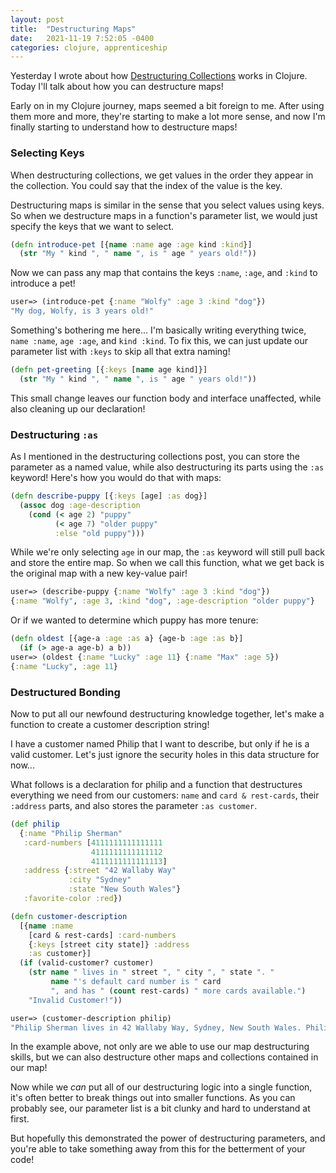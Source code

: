 ```yaml
---
layout: post
title:  "Destructuring Maps"
date:   2021-11-19 7:52:05 -0400
categories: clojure, apprenticeship
---
```


Yesterday I wrote about how 
[Destructuring Collections][destructuring-collections] works in Clojure.
Today I'll talk about how you can destructure maps!

Early on in my Clojure journey, maps seemed a bit foreign to me.
After using them more and more, they're starting to make a lot more 
sense, and now I'm finally starting to understand how to destructure maps!

### Selecting Keys

When destructuring collections, we get values in the order they appear in 
the collection. You could say that the index of the value is the key. 

Destructuring maps is similar in the sense that you select values using keys.
So when we destructure maps in a function's parameter list, we would just
specify the keys that we want to select. 


````clojure
(defn introduce-pet [{name :name age :age kind :kind}]
  (str "My " kind ", " name ", is " age " years old!"))
````

Now we can pass any map that contains the keys `:name`, `:age`, and `:kind`
to introduce a pet!

````clojure
user=> (introduce-pet {:name "Wolfy" :age 3 :kind "dog"})
"My dog, Wolfy, is 3 years old!"
````

Something's bothering me here... I'm basically writing everything twice,
`name :name`, `age :age`, and `kind :kind`. To fix this, we can just update
our parameter list with `:keys` to skip all that extra naming!

````clojure
(defn pet-greeting [{:keys [name age kind]}]
  (str "My " kind ", " name ", is " age " years old!"))
````

This small change leaves our function body and interface unaffected, 
while also cleaning up our declaration!

### Destructuring `:as`

As I mentioned in the destructuring collections post, you can store the 
parameter as a named value, while also destructuring its parts using the
`:as` keyword! Here's how you would do that with maps:

````clojure
(defn describe-puppy [{:keys [age] :as dog}]
  (assoc dog :age-description
    (cond (< age 2) "puppy"
          (< age 7) "older puppy"
          :else "old puppy")))
````

While we're only selecting `age` in our map, the `:as` keyword will still
pull back and store the entire map. So when we call this function,
what we get back is the original map with a new key-value pair!

````clojure
user=> (describe-puppy {:name "Wolfy" :age 3 :kind "dog"})
{:name "Wolfy", :age 3, :kind "dog", :age-description "older puppy"}
````

Or if we wanted to determine which puppy has more tenure:

````clojure
(defn oldest [{age-a :age :as a} {age-b :age :as b}]
  (if (> age-a age-b) a b))
user=> (oldest {:name "Lucky" :age 11} {:name "Max" :age 5})
{:name "Lucky", :age 11}
````

### Destructured Bonding

Now to put all our newfound destructuring knowledge together, 
let's make a function to create a customer description string!

I have a customer named Philip that I want to describe, but only 
if he is a valid customer. Let's just ignore the security holes in 
this data structure for now...

What follows is a declaration for philip and a function that destructures 
everything we need from our customers: `name` and `card & rest-cards`, 
their `:address` parts, and also stores the parameter `:as customer`.

````clojure
(def philip
  {:name "Philip Sherman"
   :card-numbers [4111111111111111
                  4111111111111112
                  4111111111111113]
   :address {:street "42 Wallaby Way"
             :city "Sydney"
             :state "New South Wales"}
   :favorite-color :red})

(defn customer-description
  [{name :name
    [card & rest-cards] :card-numbers
    {:keys [street city state]} :address
    :as customer}]
  (if (valid-customer? customer)
    (str name " lives in " street ", " city ", " state ". "
         name "'s default card number is " card
         ", and has " (count rest-cards) " more cards available.")
    "Invalid Customer!"))

user=> (customer-description philip)
"Philip Sherman lives in 42 Wallaby Way, Sydney, New South Wales. Philip Sherman's default card number is 4111111111111111, and has 2 more cards available."
````

In the example above, not only are we able to use our map destructuring 
skills, but we can also destructure other maps and collections contained
in our map!

Now while we _can_ put all of our destructuring logic into a single function,
it's often better to break things out into smaller functions. As you can 
probably see, our parameter list is a bit clunky and hard to understand 
at first.

But hopefully this demonstrated the power of destructuring parameters,
and you're able to take something away from this for the betterment of 
your code!

[destructuring-collections]: https://brandoncorrea.dev/clojure/apprenticeship/2021/11/18/destructuring-collections.html
